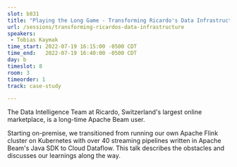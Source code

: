```yaml
---
slot: b831
title: "Playing the Long Game - Transforming Ricardo's Data Infrastructure with Apache Beam"
url: /sessions/transforming-ricardos-data-infrastructure
speakers:
 - Tobias Kaymak
time_start: 2022-07-19 16:15:00 -0500 CDT
time_end:   2022-07-19 16:40:00 -0500 CDT
day: b
timeslot: 8
room: 3
timeorder: 1
track: case-study

---
```


The Data Intelligence Team at Ricardo, Switzerland's largest online marketplace, is a long-time Apache Beam user.
 
 Starting on-premise, we transitioned from running our own Apache Flink cluster on Kubernetes with over 40 streaming pipelines written in Apache Beam's Java SDK to Cloud Dataflow. This talk describes the obstacles and discusses our learnings along the way.